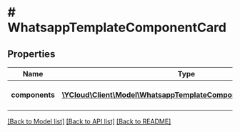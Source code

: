 # # WhatsappTemplateComponentCard

## Properties

Name | Type | Description | Notes
------------ | ------------- | ------------- | -------------
**components** | [**\YCloud\Client\Model\WhatsappTemplateComponentCardComponent[]**](WhatsappTemplateComponentCardComponent.md) | **Required.** Card components. | [optional]

[[Back to Model list]](../../README.md#models) [[Back to API list]](../../README.md#endpoints) [[Back to README]](../../README.md)
